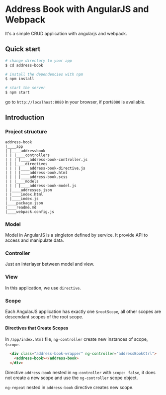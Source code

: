 # Address Book with AngularJS and Webpack
It's a simple CRUD application with angularjs and webpack.
## Quick start
```bash
# change directory to your app
$ cd address-book

# install the dependencies with npm
$ npm install

# start the server
$ npm start
```
go to `http://localhost:8080` in your browser, if port`8080` is available.

## Introduction
### Project structure
```
address-book
|____app
| |____addressbook
| | |____controllers
| | | |____address-book-controller.js
| | |____directives
| | | |____address-book-directive.js
| | | |____address-book.html
| | | |____address-book.scss
| | |____models
| | | |____address-book-model.js
| |____addresses.json
| |____index.html
| |____index.js
|____package.json
|____readme.md
|____webpack.config.js
```

### Model
Model in AngularJS is a singleton defined by service. It provide API to access and manipulate data.

### Controller
Just an interlayer between model and view.

### View
In this application, we use `directive`.

### Scope
Each AngularJS application has exactly one `$rootScope`, all other scopes are descendant scopes of the root scope.
#### Directives that Create Scopes
In `/app/index.html` file, `ng-controller` create new instances of scope, `$scope`.
```html
  <div class="address-book-wrapper" ng-controller="addressBookCtrl">
    <address-book></address-book>
  </div>
```

Directive `address-book` nested in `ng-controller` with `scope: false`, it does not create a new scope and use the `ng-controller` scope object.

`ng-repeat` nested in `address-book` directive creates new scope.